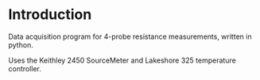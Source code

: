 # Introduction
Data acquisition program for 4-probe resistance measurements, written in python.

Uses the Keithley 2450 SourceMeter and Lakeshore 325 temperature controller.
